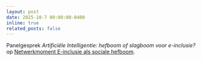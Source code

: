 ```yaml
---
layout: post
date: 2025-10-7 00:00:00-0400
inline: true
related_posts: false
---
```


Panelgesprek *Artificiële Intelligentie: hefboom of slagboom voor e-inclusie?* op [Netwerkmoment E-inclusie als sociale hefboom](https://www.saamo.be/agenda-item/netwerkmoment-e-inclusie-als-sociale-hefboom/).